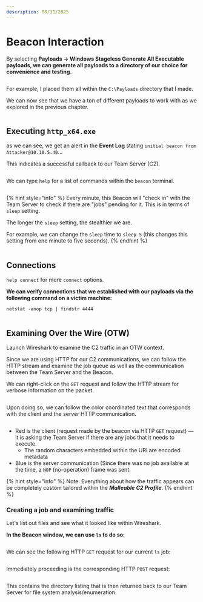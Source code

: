 ```yaml
---
description: 08/31/2025
---
```


# Beacon Interaction

By selecting **Payloads -> Windows Stageless Generate All Executable payloads, we can generate all payloads to a directory of our choice for convenience and testing.**

<figure><img src="../.gitbook/assets/image (263).png" alt=""><figcaption></figcaption></figure>

For example, I placed them all within the `C:\Payloads` directory that I made.

We can now see that we have a ton of different payloads to work with as we explored in the previous chapter.

<figure><img src="../.gitbook/assets/image (264).png" alt=""><figcaption></figcaption></figure>

## Executing `http_x64.exe`

as we can see, we get an alert in the **Event Log** stating `initial beacon from Attacker@10.10.5.40`...

This indicates a successful callback to our Team Server (C2).

<figure><img src="../.gitbook/assets/image (265).png" alt=""><figcaption></figcaption></figure>

We can type `help` for a list of commands within the `beacon` terminal.

<figure><img src="../.gitbook/assets/image (266).png" alt=""><figcaption></figcaption></figure>

{% hint style="info" %}
Every minute, this Beacon will "check in" with the Team Server to check if there are "jobs" pending for it. This is in terms of `sleep` setting.

The longer the `sleep` setting, the stealthier we are.

For example, we can change the `sleep` time to `sleep 5` (this changes this setting from one minute to five seconds).
{% endhint %}

<figure><img src="../.gitbook/assets/image (267).png" alt=""><figcaption></figcaption></figure>

## Connections

`help connect` for more `connect` options.

**We can verify connections that we established with our payloads via the following command on a victim machine:**

```
netstat -anop tcp | findstr 4444
```

<figure><img src="../.gitbook/assets/image (2) (1) (1) (1) (1).png" alt=""><figcaption></figcaption></figure>

## Examining Over the Wire (OTW)

Launch Wireshark to examine the C2 traffic in an OTW context.

Since we are using HTTP for our C2 communications, we can follow the HTTP stream and examine the job queue as well as the communication between the Team Server and the Beacon.

We can right-click on the `GET` request and follow the HTTP stream for verbose information on the packet.

<figure><img src="../.gitbook/assets/image (3) (1) (1) (1) (1).png" alt=""><figcaption></figcaption></figure>

Upon doing so, we can follow the color coordinated text that corresponds with the client and the server HTTP communication.

<figure><img src="../.gitbook/assets/image (4) (1) (1) (1) (1).png" alt=""><figcaption></figcaption></figure>

* Red is the client (request made by the beacon via HTTP `GET` request) — it is asking the Team Server if there are any jobs that it needs to execute.
  * The random characters embedded within the URI are encoded metadata
* Blue is the server communication (Since there was no job available at the time, a `NOP` (no-operation) frame was sent.

{% hint style="info" %}
Note: Everything about how the traffic appears can be completely custom tailored within the _**Malleable C2 Profile**_.
{% endhint %}

### Creating a job and examining traffic

Let's list out files and see what it looked like within Wireshark.

**In the Beacon window, we can use `ls` to do so:**

<figure><img src="../.gitbook/assets/image (5) (1) (1).png" alt=""><figcaption></figcaption></figure>

We can see the following HTTP `GET` request for our current `ls` job:

<figure><img src="../.gitbook/assets/image (6) (1) (1).png" alt=""><figcaption></figcaption></figure>

Immediately proceeding is the corresponding HTTP `POST` request:

<figure><img src="../.gitbook/assets/image (7).png" alt=""><figcaption></figcaption></figure>

This contains the directory listing that is then returned back to our Team Server for file system analysis/enumeration.

<figure><img src="../.gitbook/assets/image (8).png" alt=""><figcaption></figcaption></figure>
